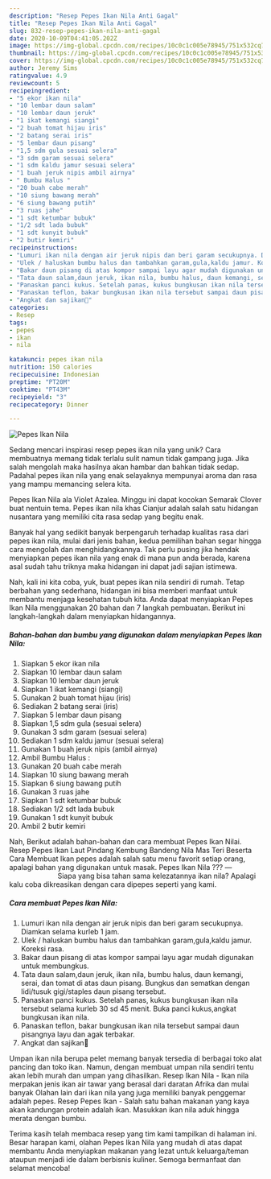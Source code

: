 ```yaml
---
description: "Resep Pepes Ikan Nila Anti Gagal"
title: "Resep Pepes Ikan Nila Anti Gagal"
slug: 832-resep-pepes-ikan-nila-anti-gagal
date: 2020-10-09T04:41:05.202Z
image: https://img-global.cpcdn.com/recipes/10c0c1c005e78945/751x532cq70/pepes-ikan-nila-foto-resep-utama.jpg
thumbnail: https://img-global.cpcdn.com/recipes/10c0c1c005e78945/751x532cq70/pepes-ikan-nila-foto-resep-utama.jpg
cover: https://img-global.cpcdn.com/recipes/10c0c1c005e78945/751x532cq70/pepes-ikan-nila-foto-resep-utama.jpg
author: Jeremy Sims
ratingvalue: 4.9
reviewcount: 5
recipeingredient:
- "5 ekor ikan nila"
- "10 lembar daun salam"
- "10 lembar daun jeruk"
- "1 ikat kemangi siangi"
- "2 buah tomat hijau iris"
- "2 batang serai iris"
- "5 lembar daun pisang"
- "1,5 sdm gula sesuai selera"
- "3 sdm garam sesuai selera"
- "1 sdm kaldu jamur sesuai selera"
- "1 buah jeruk nipis ambil airnya"
- " Bumbu Halus "
- "20 buah cabe merah"
- "10 siung bawang merah"
- "6 siung bawang putih"
- "3 ruas jahe"
- "1 sdt ketumbar bubuk"
- "1/2 sdt lada bubuk"
- "1 sdt kunyit bubuk"
- "2 butir kemiri"
recipeinstructions:
- "Lumuri ikan nila dengan air jeruk nipis dan beri garam secukupnya. Diamkan selama kurleb 1 jam."
- "Ulek / haluskan bumbu halus dan tambahkan garam,gula,kaldu jamur. Koreksi rasa."
- "Bakar daun pisang di atas kompor sampai layu agar mudah digunakan untuk membungkus."
- "Tata daun salam,daun jeruk, ikan nila, bumbu halus, daun kemangi, serai, dan tomat di atas daun pisang. Bungkus dan sematkan dengan lidi/tusuk gigi/staples daun pisang tersebut."
- "Panaskan panci kukus. Setelah panas, kukus bungkusan ikan nila tersebut selama kurleb 30 sd 45 menit. Buka panci kukus,angkat bungkusan ikan nila."
- "Panaskan teflon, bakar bungkusan ikan nila tersebut sampai daun pisangnya layu dan agak terbakar."
- "Angkat dan sajikan🤗"
categories:
- Resep
tags:
- pepes
- ikan
- nila

katakunci: pepes ikan nila 
nutrition: 150 calories
recipecuisine: Indonesian
preptime: "PT20M"
cooktime: "PT43M"
recipeyield: "3"
recipecategory: Dinner

---
```



![Pepes Ikan Nila](https://img-global.cpcdn.com/recipes/10c0c1c005e78945/751x532cq70/pepes-ikan-nila-foto-resep-utama.jpg)

Sedang mencari inspirasi resep pepes ikan nila yang unik? Cara membuatnya memang tidak terlalu sulit namun tidak gampang juga. Jika salah mengolah maka hasilnya akan hambar dan bahkan tidak sedap. Padahal pepes ikan nila yang enak selayaknya mempunyai aroma dan rasa yang mampu memancing selera kita.

Pepes Ikan Nila ala Violet Azalea. Minggu ini dapat kocokan Semarak Clover buat nentuin tema. Pepes ikan nila khas Cianjur adalah salah satu hidangan nusantara yang memiliki cita rasa sedap yang begitu enak.

Banyak hal yang sedikit banyak berpengaruh terhadap kualitas rasa dari pepes ikan nila, mulai dari jenis bahan, kedua pemilihan bahan segar hingga cara mengolah dan menghidangkannya. Tak perlu pusing jika hendak menyiapkan pepes ikan nila yang enak di mana pun anda berada, karena asal sudah tahu triknya maka hidangan ini dapat jadi sajian istimewa.


Nah, kali ini kita coba, yuk, buat pepes ikan nila sendiri di rumah. Tetap berbahan yang sederhana, hidangan ini bisa memberi manfaat untuk membantu menjaga kesehatan tubuh kita. Anda dapat menyiapkan Pepes Ikan Nila menggunakan 20 bahan dan 7 langkah pembuatan. Berikut ini langkah-langkah dalam menyiapkan hidangannya.

<!--inarticleads1-->

##### Bahan-bahan dan bumbu yang digunakan dalam menyiapkan Pepes Ikan Nila:

1. Siapkan 5 ekor ikan nila
1. Siapkan 10 lembar daun salam
1. Siapkan 10 lembar daun jeruk
1. Siapkan 1 ikat kemangi (siangi)
1. Gunakan 2 buah tomat hijau (iris)
1. Sediakan 2 batang serai (iris)
1. Siapkan 5 lembar daun pisang
1. Siapkan 1,5 sdm gula (sesuai selera)
1. Gunakan 3 sdm garam (sesuai selera)
1. Sediakan 1 sdm kaldu jamur (sesuai selera)
1. Gunakan 1 buah jeruk nipis (ambil airnya)
1. Ambil  Bumbu Halus :
1. Gunakan 20 buah cabe merah
1. Siapkan 10 siung bawang merah
1. Siapkan 6 siung bawang putih
1. Gunakan 3 ruas jahe
1. Siapkan 1 sdt ketumbar bubuk
1. Sediakan 1/2 sdt lada bubuk
1. Gunakan 1 sdt kunyit bubuk
1. Ambil 2 butir kemiri


Nah, Berikut adalah bahan-bahan dan cara membuat Pepes Ikan Nilai. Resep Pepes Ikan Laut Pindang Kembung Bandeng Nila Mas Teri Beserta Cara Membuat Ikan pepes adalah salah satu menu favorit setiap orang, apalagi bahan yang digunakan untuk masak. Pepes Ikan Nila ??️? —⠀⠀⠀⠀⠀⠀⠀⠀⠀ Siapa yang bisa tahan sama kelezatannya ikan nila? Apalagi kalu coba dikreasikan dengan cara dipepes seperti yang kami. 

<!--inarticleads2-->

##### Cara membuat Pepes Ikan Nila:

1. Lumuri ikan nila dengan air jeruk nipis dan beri garam secukupnya. Diamkan selama kurleb 1 jam.
1. Ulek / haluskan bumbu halus dan tambahkan garam,gula,kaldu jamur. Koreksi rasa.
1. Bakar daun pisang di atas kompor sampai layu agar mudah digunakan untuk membungkus.
1. Tata daun salam,daun jeruk, ikan nila, bumbu halus, daun kemangi, serai, dan tomat di atas daun pisang. Bungkus dan sematkan dengan lidi/tusuk gigi/staples daun pisang tersebut.
1. Panaskan panci kukus. Setelah panas, kukus bungkusan ikan nila tersebut selama kurleb 30 sd 45 menit. Buka panci kukus,angkat bungkusan ikan nila.
1. Panaskan teflon, bakar bungkusan ikan nila tersebut sampai daun pisangnya layu dan agak terbakar.
1. Angkat dan sajikan🤗


Umpan ikan nila berupa pelet memang banyak tersedia di berbagai toko alat pancing dan toko ikan. Namun, dengan membuat umpan nila sendiri tentu akan lebih murah dan umpan yang dihasilkan. Resep Ikan Nila - Ikan nila merpakan jenis ikan air tawar yang berasal dari daratan Afrika dan mulai banyak Olahan lain dari ikan nila yang juga memiliki banyak penggemar adalah pepes. Resep Pepes Ikan - Salah satu bahan makanan yang kaya akan kandungan protein adalah ikan. Masukkan ikan nila aduk hingga merata dengan bumbu. 

Terima kasih telah membaca resep yang tim kami tampilkan di halaman ini. Besar harapan kami, olahan Pepes Ikan Nila yang mudah di atas dapat membantu Anda menyiapkan makanan yang lezat untuk keluarga/teman ataupun menjadi ide dalam berbisnis kuliner. Semoga bermanfaat dan selamat mencoba!
